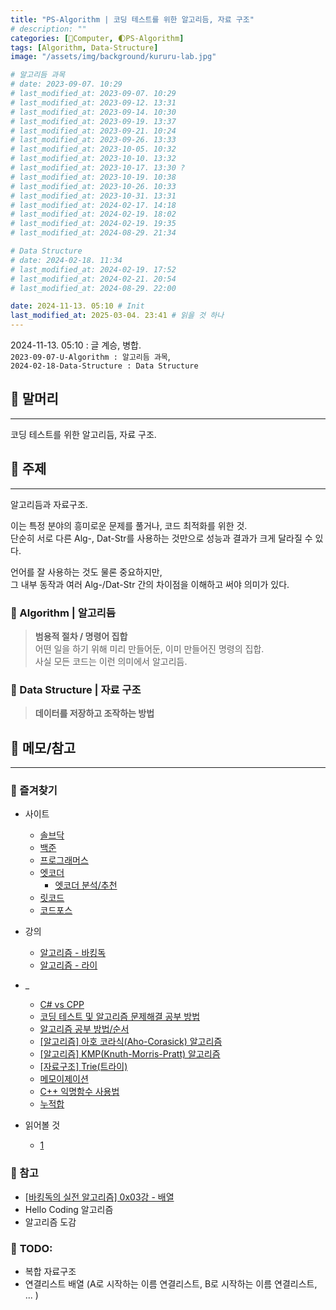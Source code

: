 ```yaml
---
title: "PS-Algorithm | 코딩 테스트를 위한 알고리듬, 자료 구조"
# description: ""
categories: [💫Computer, 🌓PS-Algorithm]
tags: [Algorithm, Data-Structure]
image: "/assets/img/background/kururu-lab.jpg"

# 알고리듬 과목
# date: 2023-09-07. 10:29
# last_modified_at: 2023-09-07. 10:29
# last_modified_at: 2023-09-12. 13:31
# last_modified_at: 2023-09-14. 10:30
# last_modified_at: 2023-09-19. 13:37
# last_modified_at: 2023-09-21. 10:24
# last_modified_at: 2023-09-26. 13:33
# last_modified_at: 2023-10-05. 10:32
# last_modified_at: 2023-10-10. 13:32
# last_modified_at: 2023-10-17. 13:30 ?
# last_modified_at: 2023-10-19. 10:38
# last_modified_at: 2023-10-26. 10:33
# last_modified_at: 2023-10-31. 13:31
# last_modified_at: 2024-02-17. 14:18
# last_modified_at: 2024-02-19. 18:02
# last_modified_at: 2024-02-19. 19:35
# last_modified_at: 2024-08-29. 21:34

# Data Structure
# date: 2024-02-18. 11:34
# last_modified_at: 2024-02-19. 17:52
# last_modified_at: 2024-02-21. 20:54
# last_modified_at: 2024-08-29. 22:00

date: 2024-11-13. 05:10 # Init
last_modified_at: 2025-03-04. 23:41 # 읽을 것 하나
---
```


2024-11-13. 05:10 : 글 계승, 병합.  
`2023-09-07-U-Algorithm : 알고리듬 과목`,  
`2024-02-18-Data-Structure : Data Structure`  

## 💫 말머리

---

코딩 테스트를 위한 알고리듬, 자료 구조.  

## 💫 주제

---

알고리듬과 자료구조.  

이는 특정 분야의 흥미로운 문제를 풀거나, 코드 최적화를 위한 것.  
단순히 서로 다른 Alg-, Dat-Str를 사용하는 것만으로 성능과 결과가 크게 달라질 수 있다.  

언어를 잘 사용하는 것도 물론 중요하지만,  
그 내부 동작과 여러 Alg-/Dat-Str 간의 차이점을 이해하고 써야 의미가 있다.  

### 🫧 Algorithm | 알고리듬

> **범용적 절차 / 명령어 집합**  
> 어떤 일을 하기 위해 미리 만들어둔, 이미 만들어진 명령의 집합.  
> 사실 모든 코드는 이런 의미에서 알고리듬.  

### 🫧 Data Structure | 자료 구조

> **데이터를 저장하고 조작하는 방법**

## 💫 메모/참고

---

### 🫧 즐겨찾기

- 사이트
  - [솔브닥](https://solved.ac/profile/mascari4615)
  - [백준](https://www.acmicpc.net/)
  - [프로그래머스](https://programmers.co.kr/)
  - [엣코더](https://atcoder.jp/home)
    - [엣코더 분석/추천](https://kenkoooo.com/atcoder#/table/)
  - [릿코드](https://leetcode.com/)
  - [코드포스](https://codeforces.com/)

- 강의
  - [알고리즘 - 바킹독](https://blog.encrypted.gg/)
  - [알고리즘 - 라이](https://blog.naver.com/prologue/PrologueList.naver?blogId=kks227)

- _
  - [C# vs CPP](https://moguwai.tistory.com/entry/C%EA%B3%BC-C%EC%9D%98-%EB%AC%B8%EB%B2%95%EC%A0%81%EC%9D%B8-%EC%B0%A8%EC%9D%B4%EC%A0%90)
  - [코딩 테스트 및 알고리즘 문제해결 공부 방법](https://www.slideshare.net/SuhyunPark23/kucc-2022-4)
  - [알고리즘 공부 방법/순서](https://baactree.tistory.com/14)
  - [[알고리즘] 아호 코라식(Aho-Corasick) 알고리즘](https://pangtrue.tistory.com/305)
  - [[알고리즘] KMP(Knuth-Morris-Pratt) 알고리즘](https://pangtrue.tistory.com/303?category=724827)
  - [[자료구조] Trie(트라이)](https://pangtrue.tistory.com/331?category=724827)
  - [메모이제이션](https://namu.wiki/w/%EB%A9%94%EB%AA%A8%EC%9D%B4%EC%A0%9C%EC%9D%B4%EC%85%98)
  - [C++ 익명함수 사용법](https://progl.tistory.com/5)
  - [누적합](https://book.acmicpc.net/algorithm/prefix-sum)

- 읽어볼 것
  - [1](https://www.acmicpc.net/board/view/34613)

### 🫧 참고

- [[바킹독의 실전 알고리즘] 0x03강 - 배열](https://youtu.be/mBeyFsHqzHg?si=8rGdOuR6HleGFKgG)
- Hello Coding 알고리즘
- 알고리즘 도감

### 🫧 **TODO:**

- 복합 자료구조
- 연결리스트 배열 (A로 시작하는 이름 연결리스트, B로 시작하는 이름 연결리스트, ... )
